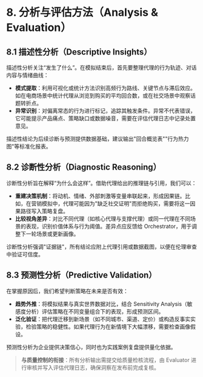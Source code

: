 # 8. 分析与评估方法（Analysis & Evaluation）

## 8.1 描述性分析（Descriptive Insights）
描述性分析关注“发生了什么”。在模拟结束后，首先要整理代理的行为轨迹、对话内容与情绪曲线：

- **模式提取**：利用可视化或统计方法识别高频行为路线、关键节点与滞后效应。如在电商场景中统计代理从浏览到购买的平均回合数，或在社交场景中观察话题转折点。
- **异常识别**：对偏离常态的行为进行标记，追踪其触发条件。异常不代表错误，它可能提示产品痛点、策略缺口或数据噪音，需要在评估代理日志中记录处置意见。

描述性结论为后续诊断与预测提供数据基础，建议输出"回合概览表""行为热力图"等标准化报表。

## 8.2 诊断性分析（Diagnostic Reasoning）
诊断性分析旨在解释“为什么会这样”。借助代理给出的推理链与引用，我们可以：

- **重建决策机制**：将动机、情绪、外部刺激等变量串联起来，形成因果链。比如，在营销模拟中，代理可能因为"缺乏社交证明"而拒绝购买，需要将这一因果路径写入策略复盘。
- **比较视角差异**：对比不同代理（如核心代理与支撑代理）或同一代理在不同场景的表现，识别价值体系与行为阈值。差异点应反馈给 Orchestrator，用于调整下一轮场景或更新画像。

诊断性分析强调"证据链"，所有结论应附上代理引用或数据截图，以便在伦理审查中验证可信度。

## 8.3 预测性分析（Predictive Validation）
在掌握原因后，我们希望判断策略在未来是否有效：

- **趋势外推**：将模拟结果与真实世界数据对比，结合 Sensitivity Analysis（敏感度分析）评估策略在不同变量组合下的表现，形成预测区间。
- **泛化验证**：把代理迁移到新场景（如不同城市、渠道、定价）或构造反事实实验，检验策略的稳健性。如果代理行为在新情境下大幅漂移，需要检查画像假设。

预测性分析为企业提供决策信心，同时也为实践案例复盘提供量化依据。

> **与质量控制的衔接**：所有分析输出需提交给质量检核流程，由 Evaluator 进行审核并写入评估代理日志，确保洞察在发布前完成复核。
